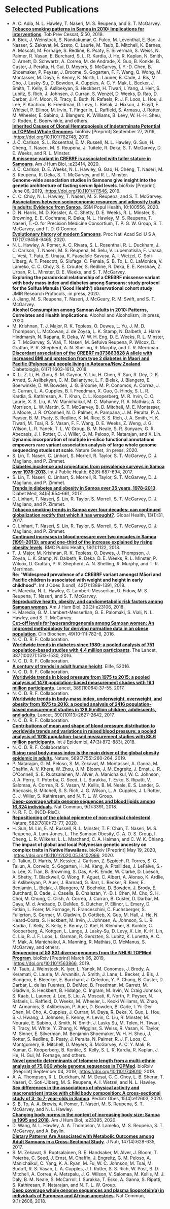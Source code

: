 # Selected Publications

* A. C. Adia, N. L. Hawley, T. Naseri, M. S. Reupena, and S. T. McGarvey.  
[**Tobacco smoking patterns in Samoa in 2010: Implications for interventions**](https://www.ncbi.nlm.nih.gov/pubmed/32411912). Tob Prev Cessat, 5:50, 2019.
* A. Bick, J. Weinstock, S. Nandakumar, C. Fulco, M. Leventhal, E. Bao, J. Nasser, S. Zekavat, M. Szeto, C. Laurie, M. Taub, B. Mitchell, K. Barnes, A. Moscati, M. Fornage, S. Redline, B. Psaty, E. Silverman, S. Weiss, N. Palmer, R. Vasan, E. Burchard, S. L. R. Kardia, J. He, R. Kaplan, N. Smith, D. Arnett, D. Schwartz, A. Correa, M. de Andrade, X. Guo, B. Konkle, B. Custer, J. Peralta, H. Gui, D. Meyers, S. McGarvey, I. Y.-D. Chen, B. Shoemaker, P. Peyser, J. Broome, S. Gogarten, F. F. Wang, Q. Wong, M. Montasser, M. Daya, E. Kenny, K. North, L. Launer, B. Cade, J. Bis, M. Cho, J. Lasky-Su, D. Bowden, A. Cupples, A. C. Y. Mak, L. Becker, J. Smith, T. Kelly, S. Aslibekyan, S. Heckbert, H. Tiwari, I. Yang, J. Heit, S. Lubitz, S. Rich, J. Johnsen, J. Curran, S. Wenzel, D. Weeks, D. Rao, D. Darbar, J.-Y. Moon, R. Tracy, E. Buth, N. Rafaels, R. J. F. Loos, L. Hou, J. Lee, P. Kachroo, B. Freedman, D. Levy, L. Bielak, J. Hixson, J. Floyd, E. Whitsel, P. Ellinor, M. Irvin, T. Fingerlin, L. Raffield, S. Armasu, J. Rotter, M. Wheeler, E. Sabino, J. Blangero, K. Williams, B. Levy, W. H.-H. Sheu, D. Roden, E. Boerwinkle, and others.  
[**Inherited Causes of Clonal Hematopoiesis of Indeterminate Potential in TOPMed Whole Genomes**](http://europepmc.org/abstract/PPR/PPR94030%20https://doi.org/10.1101/782748). bioRxiv [Preprint] September 27, 2019, :https://doi.org/10.1101/782748, 2019.
* J. C. Carlson, S. L. Rosenthal, E. M. Russell, N. L. Hawley, G. Sun, H. Cheng, T. Naseri, M. S. Reupena, J. Tuitele, R. Deka, S. T. McGarvey, D. E. Weeks, and R. L. Minster.  
[**A missense variant in CREBRF is associated with taller stature in Samoans**](https://www.ncbi.nlm.nih.gov/pubmed/32190945). Am J Hum Biol, :e23414, 2020.
* J. C. Carlson, D. E. Weeks, N. L. Hawley, G. Gao, H. Cheng, T. Naseri, M. S. Reupena, R. Deka, S. T. McGarvey, and R. L. Minster.  
**Genome-wide association studies in Samoans give insight into the genetic architecture of fasting serum lipid levels**. bioRxiv [Preprint] June 06, 2019, :https://doi.org/10.1101/411546, 2019.
* C. C. Choy, N. L. Hawley, T. Naseri, M. S. Reupena, and S. T. McGarvey.  
[**Associations between socioeconomic resources and adiposity traits in adults: Evidence from Samoa**](https://www.ncbi.nlm.nih.gov/pubmed/32140541). SSM Popul Health, 10:100556, 2020.
* D. N. Harris, M. D. Kessler, A. C. Shetty, D. E. Weeks, R. L. Minster, S. Browning, E. E. Cochrane, R. Deka, N. L. Hawley, M. S. Reupena, T. Naseri, T.-O. for Precision Medicine Consortium, T. P. G. W. Group, S. T. McGarvey, and T. D. O'Connor.  
[**Evolutionary history of modern Samoans**](https://www.ncbi.nlm.nih.gov/pubmed/32291332). Proc Natl Acad Sci U S A, 117(17):9458-9465, 2020.
* N. L. Hawley, A. Pomer, A. C. Rivara, S. L. Rosenthal, R. L. Duckham, J. C. Carlson, T. Naseri, M. S. Reupena, M. Selu, V. Lupematisila, F. Unasa, L. Vesi, T. Fatu, S. Unasa, K. Faasalele-Savusa, A. I. Wetzel, C. Soti-Ulberg, A. T. Prescott, G. Siufaga, C. Penaia, S. B. To, L. C. LaMonica, V. Lameko, C. C. Choy, S. E. Crouter, S. Redline, R. Deka, E. E. Kershaw, Z. Urban, R. L. Minster, D. E. Weeks, and S. T. McGarvey.  
**Exploring the paradoxical relationship of a CREBRF missense variant with body mass index and diabetes among Samoans: study protocol for the Soifua Manuia (‘Good Health’) observational cohort study**. JMIR Research Protocols, :in press, 2020.
* J. Jiang, M. S. Reupena, T. Naseri, J. McGeary, R. M. Swift, and S. T. McGarvey.  
**Alcohol Consumption among Samoan Adults in 2010: Patterns, Correlates and Health Implications**. Alcohol and Alcoholism, :in press, 2020.
* M. Krishnan, T. J. Major, R. K. Topless, O. Dewes, L. Yu, J. M. D. Thompson, L. McCowan, J. de Zoysa, L. K. Stamp, N. Dalbeth, J. Harre Hindmarsh, N. Rapana, R. Deka, W. W. H. Eng, D. E. Weeks, R. L. Minster, S. T. McGarvey, S. Viali, T. Naseri, M. Sefuiva Reupena, P. Wilcox, D. Grattan, P. R. Shepherd, A. N. Shelling, R. Murphy, and T. R. Merriman.  
[**Discordant association of the CREBRF rs373863828 A allele with increased BMI and protection from type 2 diabetes in Maori and Pacific (Polynesian) people living in Aotearoa/New Zealand**](https://www.ncbi.nlm.nih.gov/pubmed/29721634). Diabetologia, 61(7):1603-1613, 2018.
* X. Li, Z. Li, H. Zhou, S. M. Gaynor, Y. Liu, H. Chen, R. Sun, R. Dey, D. K. Arnett, S. Aslibekyan, C. M. Ballantyne, L. F. Bielak, J. Blangero, E. Boerwinkle, D. W. Bowden, J. G. Broome, M. P. Conomos, A. Correa, J. E. Curran, L. A. Cupples, B. I. Freedman, X. Guo, G. Hindy, S. L. R. Kardia, S. Kathiresan, A. T. Khan, C. L. Kooperberg, M. R. Irvin, C. C. Laurie, X. S. Liu, A. W. Manichaikul, M. C. Mahaney, R. A. Mathias, A. C. Morrison, L. W. Martin, S. T. McGarvey, B. D. Mitchell, M. E. Montasser, J. Moore, J. R. O’Connell, N. D. Palmer, A. Pampana, J. M. Peralta, P. A. Peyser, B. M. Psaty, S. Redline, K. M. Rice, S. S. Rich, J. A. Smith, H. K. Tiwari, M. Tsai, R. S. Vasan, F. F. Wang, D. E. Weeks, Z. Weng, J. G. Wilson, L. R. Yanek, T. L. W. Group, B. M. Neale, S. R. Sunyaev, G. R. Abecasis, J. I. Rotter, C. J. Willer, G. M. Peloso, P. Natarajan, and X. Lin.  
**Dynamic incorporation of multiple in-silico functional annotations empowers rare variant association analysis of large whole genome sequencing studies at scale**. Nature Genet, :in press, 2020.
* S. Lin, T. Naseri, C. Linhart, S. Morrell, R. Taylor, S. T. McGarvey, D. J. Magliano, and P. Zimmet.  
[**Diabetes incidence and projections from prevalence surveys in Samoa over 1978-2013**](https://www.ncbi.nlm.nih.gov/pubmed/28280865). Int J Public Health, 62(6):687-694, 2017.
* S. Lin, T. Naseri, C. Linhart, S. Morrell, R. Taylor, S. T. McGarvey, D. J. Magliano, and P. Zimmet.  
[**Trends in diabetes and obesity in Samoa over 35 years, 1978-2013**](https://www.ncbi.nlm.nih.gov/pubmed/27505623). Diabet Med, 34(5):654-661, 2017.
* C. Linhart, T. Naseri, S. Lin, R. Taylor, S. Morrell, S. T. McGarvey, D. J. Magliano, and P. Zimmet.  
[**Tobacco smoking trends in Samoa over four decades: can continued globalization rectify that which it has wrought?**](https://www.ncbi.nlm.nih.gov/pubmed/28606163). Global Health, 13(1):31, 2017.
* C. Linhart, T. Naseri, S. Lin, R. Taylor, S. Morrell, S. T. McGarvey, D. J. Magliano, and P. Zimmet.  
[**Continued increases in blood pressure over two decades in Samoa (1991-2013); around one-third of the increase explained by rising obesity levels**](https://www.ncbi.nlm.nih.gov/pubmed/30219049). BMC Public Health, 18(1):1122, 2018.
* T. J. Major, M. Krishnan, R. K. Topless, O. Dewes, J. Thompson, J. Zoysa, L. K. Stamp, N. Dalbeth, R. Deka, D. E. Weeks, R. L. Minster, P. Wilcox, D. Grattan, P. R. Shepherd, A. N. Shelling, R. Murphy, and T. R. Merriman.  
**Re: "Widespread prevalence of a CREBRF variant amongst Māori and Pacific children is associated with weight and height in early childhood"**. Int J Obes (Lond), 42(7):1389-1391, 2018.
* H. Maredia, N. L. Hawley, G. Lambert-Messerlian, U. Fidow, M. S. Reupena, T. Naseri, and S. T. McGarvey.  
[**Reproductive health, obesity, and cardiometabolic risk factors among Samoan women**](https://www.ncbi.nlm.nih.gov/pubmed/29663637). Am J Hum Biol, 30(3):e23106, 2018.
* H. Maredia, G. M. Lambert-Messerlian, G. E. Palomaki, S. Viali, N. L. Hawley, and S. T. McGarvey.  
[**Cut-off levels for hyperandrogenemia among Samoan women: An improved methodology for deriving normative data in an obese population**](https://www.ncbi.nlm.nih.gov/pubmed/26908216). Clin Biochem, 49(10-11):782-6, 2016.
* N. C. D. R. F. Collaboration.  
[**Worldwide trends in diabetes since 1980: a pooled analysis of 751 population-based studies with 4.4 million participants**](http://dx.doi.org/10.1016/S0140-6736(16)00618-8). The Lancet, 387(10027):1513-1530, 2016.
* N. C. D. R. F. Collaboration.  
[**A century of trends in adult human height**](https://www.ncbi.nlm.nih.gov/pubmed/27458798). Elife, 52016.
* N. C. D. R. F. Collaboration.  
[**Worldwide trends in blood pressure from 1975 to 2015: a pooled analysis of 1479 population-based measurement studies with 19.1 million participants**](http://dx.doi.org/10.1016/S0140-6736(16)31919-5). Lancet, 389(10064):37-55, 2017.
* N. C. D. R. F. Collaboration.  
[**Worldwide trends in body-mass index, underweight, overweight, and obesity from 1975 to 2016: a pooled analysis of 2416 population-based measurement studies in 128.9 million children, adolescents, and adults**](https://www.ncbi.nlm.nih.gov/pubmed/29029897). Lancet, 390(10113):2627-2642, 2017.
* N. C. D. R. F. Collaboration.  
[**Contributions of mean and shape of blood pressure distribution to worldwide trends and variations in raised blood pressure: a pooled analysis of 1018 population-based measurement studies with 88.6 million participants**](https://www.ncbi.nlm.nih.gov/pubmed/29579276). Int J Epidemiol, 47(3):872-883i, 2018.
* N. C. D. R. F. Collaboration.  
[**Rising rural body-mass index is the main driver of the global obesity epidemic in adults**](https://www.ncbi.nlm.nih.gov/pubmed/31068725). Nature, 569(7755):260-264, 2019.
* P. Natarajan, G. M. Peloso, S. M. Zekavat, M. Montasser, A. Ganna, M. Chaffin, A. V. Khera, W. Zhou, J. M. Bloom, J. M. Engreitz, J. Ernst, J. R. O'Connell, S. E. Ruotsalainen, M. Alver, A. Manichaikul, W. C. Johnson, J. A. Perry, T. Poterba, C. Seed, I. L. Surakka, T. Esko, S. Ripatti, V. Salomaa, A. Correa, R. S. Vasan, M. Kellis, B. M. Neale, E. S. Lander, G. Abecasis, B. Mitchell, S. S. Rich, J. G. Wilson, L. A. Cupples, J. I. Rotter, C. J. Willer, S. Kathiresan, and N. T. L. W. Group.  
[**Deep-coverage whole genome sequences and blood lipids among 16,324 individuals**](https://www.ncbi.nlm.nih.gov/pubmed/30140000). Nat Commun, 9(1):3391, 2018.
* N. R. F. C. (NCD-RisC).  
[**Repositioning of the global epicentre of non-optimal cholesterol**](https://doi.org/10.1038/s41586-020-2338-1). Nature, 582(7810):73-77, 2020.
* H. Sun, M. Lin, E. M. Russell, R. L. Minster, T. F. Chan, T. Naseri, M. S. Reupena, A. Lum-Jones, L. The Samoan Obesity, G. A. O. S. Group, I. Cheng, L. R. Wilkens, L. L. Marchand, C. A. Haiman, and C. W. K. Chiang.  
**The impact of global and local Polynesian genetic ancestry on complex traits in Native Hawaiians**. bioRxiv [Preprint] May 19, 2020, :https://doi.org/10.1101/2020.05.18.102996, 2020.
* D. Taliun, D. Harris, M. Kessler, J. Carlson, Z. Szpiech, R. Torres, S. G. Taliun, A. Corvelo, S. Gogarten, H. M. Kang, A. Pitsillides, J. LeFaive, S.-b. Lee, X. Tian, B. Browning, S. Das, A.-K. Emde, W. Clarke, D. Loesch, A. Shetty, T. Blackwell, Q. Wong, F. Aguet, C. Albert, A. Alonso, K. Ardlie, S. Aslibekyan, P. Auer, J. Barnard, G. Barr, L. Becker, R. Beer, E. Benjamin, L. Bielak, J. Blangero, M. Boehnke, D. Bowden, J. Brody, E. Burchard, B. Cade, J. Casella, B. Chalazan, Y.-D. I. Chen, M. Cho, S. H. Choi, M. Chung, C. Clish, A. Correa, J. Curran, B. Custer, D. Darbar, M. Daya, M. d. Andrade, D. DeMeo, S. Dutcher, P. Ellinor, L. Emery, D. Fatkin, L. Forer, M. Fornage, N. Franceschini, C. Fuchsberger, S. Fullerton, S. Germer, M. Gladwin, D. Gottlieb, X. Guo, M. Hall, J. He, N. Heard-Costa, S. Heckbert, M. Irvin, J. Johnsen, A. Johnson, S. L. R. Kardia, T. Kelly, S. Kelly, E. Kenny, D. Kiel, R. Klemmer, B. Konkle, C. Kooperberg, A. Köttgen, L. Lange, J. Lasky-Su, D. Levy, X. Lin, K.-H. Lin, C. Liu, R. J. F. Loos, L. Garman, R. Gerszten, S. Lubitz, K. Lunetta, A. C. Y. Mak, A. Manichaikul, A. Manning, R. Mathias, D. McManus, S. McGarvey, and others.  
[**Sequencing of 53,831 diverse genomes from the NHLBI TOPMed Program**](http://europepmc.org/abstract/PPR/PPR72371%20https://doi.org/10.1101/563866). bioRxiv [Preprint] March 06, 2019, :https://doi.org/10.1101/563866, 2019.
* M. Taub, J. Weinstock, K. Iyer, L. Yanek, M. Conomos, J. Brody, A. Keramati, C. Laurie, M. Arvanitis, A. Smith, J. Lane, L. Becker, J. Bis, J. Blangero, E. Bleecker, E. Burchard, J. Celedon, Y. P. Chang, B. Custer, D. Darbar, L. de las Fuentes, D. DeMeo, B. Freedman, M. Garrett, M. Gladwin, S. Heckbert, B. Hidalgo, C. Ingram, M. Irvin, W. Craig Johnson, S. Kaab, L. Launer, J. Lee, S. Liu, A. Moscati, K. North, P. Peyser, N. Rafaels, L. Raffield, D. Weeks, M. Wheeler, L. Keoki Williams, W. Zhao, M. Armanios, S. Aslibekyan, P. Auer, D. Bowden, B. Cade, I. Yii-Der Chen, M. Cho, A. Cupples, J. Curran, M. Daya, R. Deka, X. Guo, L. Hou, S.-J. Hwang, J. Johnsen, E. Kenny, A. Levin, C. Liu, R. Minster, M. Nouraie, E. Sabino, J. Smith, N. Smith, J. Lasky Su, M. Telen, H. Tiwari, R. Tracy, M. White, Y. Zhang, K. Wiggins, S. Weiss, R. Vasan, K. Taylor, M. Sinner, E. Silverman, M. Benjamin Shoemaker, W. H. H. Sheu, J. Rotter, S. Redline, B. Psaty, J. Peralta, N. Palmer, R. J. F. Loos, C. Montgomery, B. Mitchell, D. Meyers, S. McGarvey, A. C. Y. Mak, R. Kumar, C. Kooperberg, B. Konkle, S. Kelly, S. L. R. Kardia, R. Kaplan, J. He, H. Gui, M. Fornage, and others.  
[**Novel genetic determinants of telomere length from a multi-ethnic analysis of 75,000 whole genome sequences in TOPMed**](http://europepmc.org/abstract/PPR/PPR91008%20https://doi.org/10.1101/749010). bioRxiv [Preprint] September 04, 2019, :https://doi.org/10.1101/749010, 2019.
* A. A. Thompson, R. L. Duckham, M. M. Desai, C. C. Choy, L. B. Sherar, T. Naseri, C. Soti-Ulberg, M. S. Reupena, A. I. Wetzel, and N. L. Hawley.  
[**Sex differences in the associations of physical activity and macronutrient intake with child body composition: A cross-sectional study of 3- to 7-year-olds in Samoa**](https://www.ncbi.nlm.nih.gov/pubmed/31925928). Pediatr Obes, 15(4):e12603, 2020.
* S. B. To, A. A. Brewis, A. Pomer, T. Naseri, M. S. Reupena, S. T. McGarvey, and N. L. Hawley.  
[**Changing body norms in the context of increasing body size: Samoa in 1995 and 2018**](https://www.ncbi.nlm.nih.gov/pubmed/32017275). Am J Hum Biol, :e23395, 2020.
* D. Wang, N. L. Hawley, A. A. Thompson, V. Lameko, M. S. Reupena, S. T. McGarvey, and A. Baylin.  
[**Dietary Patterns Are Associated with Metabolic Outcomes among Adult Samoans in a Cross-Sectional Study**](https://www.ncbi.nlm.nih.gov/pubmed/28202634). J Nutr, 147(4):628-635, 2017.
* S. M. Zekavat, S. Ruotsalainen, R. E. Handsaker, M. Alver, J. Bloom, T. Poterba, C. Seed, J. Ernst, M. Chaffin, J. Engreitz, G. M. Peloso, A. Manichaikul, C. Yang, K. A. Ryan, M. Fu, W. C. Johnson, M. Tsai, M. Budoff, R. S. Vasan, L. A. Cupples, J. I. Rotter, S. S. Rich, W. Post, B. D. Mitchell, A. Correa, A. Metspalu, J. G. Wilson, V. Salomaa, M. Kellis, M. J. Daly, B. M. Neale, S. McCarroll, I. Surakka, T. Esko, A. Ganna, S. Ripatti, S. Kathiresan, P. Natarajan, and N. T. L. W. Group.  
[**Deep coverage whole genome sequences and plasma lipoprotein(a) in individuals of European and African ancestries**](https://www.ncbi.nlm.nih.gov/pubmed/29973585). Nat Commun, 9(1):2606, 2018.

